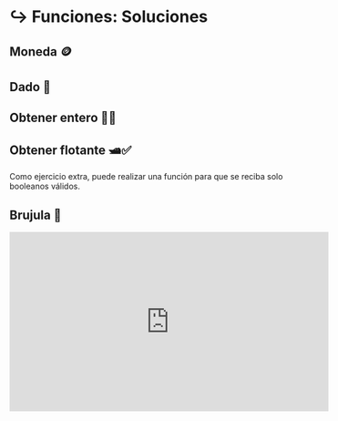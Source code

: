 # ↪ Funciones: Soluciones

## Moneda 🪙

<script src="https://gist.github.com/sivanahamer/770817d6c8d9ebf172188b13d440e173.js?file=moneda.py"></script>

## Dado 🎲

<script src="https://gist.github.com/sivanahamer/770817d6c8d9ebf172188b13d440e173.js?file=dado.py"></script>

## Obtener entero 🔢✅

<script src="https://gist.github.com/sivanahamer/770817d6c8d9ebf172188b13d440e173.js?file=obtener_entero.py"></script>

## Obtener flotante 🛥️✅

<script src="https://gist.github.com/sivanahamer/770817d6c8d9ebf172188b13d440e173.js?file=obtener_flotante.py"></script>

<div class="alert alert-primary" role="alert">
Como ejercicio extra, puede realizar una función para que se reciba solo booleanos válidos.
</div>

## Brujula 🧭

<script src="https://gist.github.com/sivanahamer/770817d6c8d9ebf172188b13d440e173.js?file=brujula.py"></script>

<iframe width="560" height="315" src="https://www.youtube.com/embed/7uBqNgxAuBA" title="YouTube video player" frameborder="0" allow="accelerometer; autoplay; clipboard-write; encrypted-media; gyroscope; picture-in-picture" allowfullscreen></iframe>